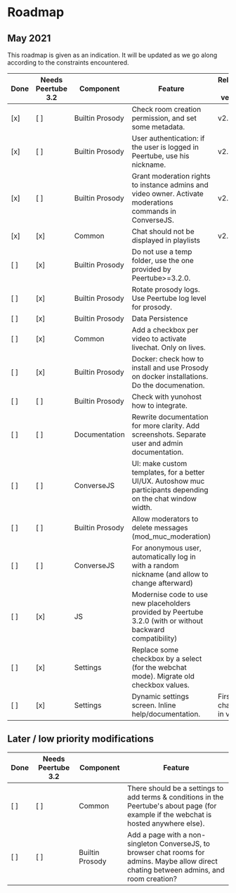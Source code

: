 # Roadmap

## May 2021

This roadmap is given as an indication. It will be updated as we go along according to the constraints encountered.

| Done | Needs Peertube 3.2 | Component | Feature | Released in version
---|---|---|---|---
[x] | [ ] | Builtin Prosody | Check room creation permission, and set some metadata. | v2.1.0
[x] | [ ] | Builtin Prosody | User authentication: if the user is logged in Peertube, use his nickname. | v2.1.0
[x] | [ ] | Builtin Prosody | Grant moderation rights to instance admins and video owner. Activate moderations commands in ConverseJS. | v2.1.0
[x] | [x] | Common | Chat should not be displayed in playlists | v2.2.0
[ ] | [x] | Builtin Prosody | Do not use a temp folder, use the one provided by Peertube>=3.2.0.
[ ] | [x] | Builtin Prosody | Rotate prosody logs. Use Peertube log level for prosody.
[ ] | [x] | Builtin Prosody | Data Persistence
[ ] | [x] | Common | Add a checkbox per video to activate livechat. Only on lives.
[ ] | [x] | Builtin Prosody | Docker: check how to install and use Prosody on docker installations. Do the documenation.
[ ] | [ ] | Builtin Prosody | Check with yunohost how to integrate.
[ ] | [ ] | Documentation | Rewrite documentation for more clarity. Add screenshots. Separate user and admin documentation.
[ ] | [ ] | ConverseJS | UI: make custom templates, for a better UI/UX. Autoshow muc participants depending on the chat window width.
[ ] | [ ] | Builtin Prosody | Allow moderators to delete messages (mod_muc_moderation)
[ ] | [ ] | ConverseJS | For anonymous user, automatically log in with a random nickname (and allow to change afterward)
[ ] | [x] | JS | Modernise code to use new placeholders provided by Peertube 3.2.0 (with or without backward compatibility)
[ ] | [x] | Settings | Replace some checkbox by a select (for the webchat mode). Migrate old checkbox values.
[ ] | [x] | Settings | Dynamic settings screen. Inline help/documentation. | First changes in v2.2.0

## Later / low priority modifications

| Done | Needs Peertube 3.2 | Component | Feature
---|---|---|---
[ ] | [ ] | Common | There should be a settings to add terms & conditions in the Peertube's about page (for example if the webchat is hosted anywhere else).
[ ] | [ ] | Builtin Prosody | Add a page with a non-singleton ConverseJS, to browser chat rooms for admins. Maybe allow direct chating between admins, and room creation?
